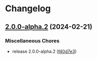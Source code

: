 # Changelog

## [2.0.0-alpha.2](https://github.com/zenstackhq/zenstack/compare/SDK-v2.0.0-alpha.1...SDK-v2.0.0-alpha.2) (2024-02-21)


### Miscellaneous Chores

* release 2.0.0-alpha.2 ([f40d7e3](https://github.com/zenstackhq/zenstack/commit/f40d7e3718d4210137a2e131d28b5491d065b914))
